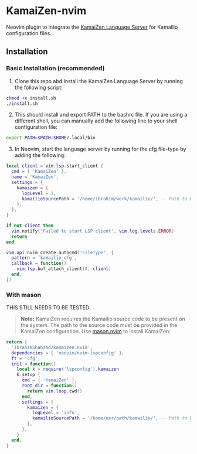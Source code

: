 # KamaiZen-nvim

Neovim plugin to integrate the [KamaiZen Language Server](https://github.com/IbrahimShahzad/KamaiZen) for Kamailio configuration files.

## Installation

### Basic Installation (recommended)

1. Clone this repo abd Install the KamaiZen Language Server by running the following script:

```bash
chmod +x install.sh
./install.sh
```

2. This should install and export PATH to the bashrc file. If you are using a different shell, you can manually add the following line to your shell configuration file:

```bash
export PATH=$PATH:$HOME/.local/bin
```

3. In Neovim, start the language server by running for the cfg file-type by adding the following:

```lua
local client = vim.lsp.start_client {
  cmd = { 'KamaiZen' },
  name = 'KamaiZen',
  settings = {
    kamaizen = {
      logLevel = 1,
      kamailioSourcePath = '/home/ibrahim/work/kamailio/', -- Path to Kamailio source code
    },
  },
}

if not client then
  vim.notify('Failed to start LSP client', vim.log.levels.ERROR)
  return
end

vim.api.nvim_create_autocmd('FileType', {
  pattern = 'kamailio_cfg',
  callback = function()
    vim.lsp.buf_attach_client(0, client)
  end,
})
```

### With mason 

THIS STILL NEEDS TO BE TESTED

> **Note:** KamaiZen requires the Kamailio source code to be present on the system. The path to the source code must be provided in the KamaiZen configuration.
Use [mason.nvim](https://github.com/williamboman/mason.nvim) to install KamaiZen:

```lua
return {
  'IbrahimShahzad/kamaizen.nvim',
  dependencies = { 'neovim/nvim-lspconfig' },
  ft = 'cfg',
  init = function()
    local k = require('lspconfig').kamaizen
    k.setup {
      cmd = { 'KamaiZen' },
      root_dir = function()
        return vim.loop.cwd()
      end,
      settings = {
        kamaizen = {
          logLevel = 'info',
          kamailioSourcePath = '/home/usr/path/kamailio/', -- Path to Kamailio source code
        },
      },
    }
  end,
}
```
